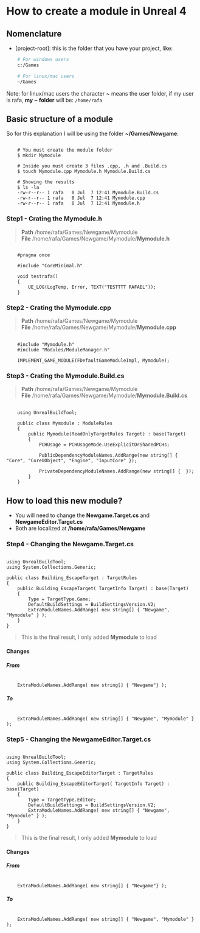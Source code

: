 # How to create a module in Unreal 4

## Nomenclature
* [project-root]: this is the folder that you have your project, like:
```bash
    # For windows users
    c:/Games

    # For linux/mac users
    ~/Games
```
Note: for linux/mac users the character **~** means the user folder, if my user is rafa, **my ~ folder** will be: ``/home/rafa``

## Basic structure of a module
So for this explanation I will be using the folder **~/Games/Newgame**:
<pre><code class="shell">
    # You must create the module folder
    $ mkdir Mymodule

    # Inside you must create 3 files .cpp, .h and .Build.cs
    $ touch Mymodule.cpp Mymodule.h Mymodule.Build.cs

    # Showing the results
    $ ls -la
    -rw-r--r-- 1 rafa   0 Jul  7 12:41 Mymodule.Build.cs
    -rw-r--r-- 1 rafa   0 Jul  7 12:41 Mymodule.cpp
    -rw-r--r-- 1 rafa   0 Jul  7 12:41 Mymodule.h
</code></pre>

### Step1 - Crating the Mymodule.h
> **Path** /home/rafa/Games/Newgame/Mymodule <br />
> **File** /home/rafa/Games/Newgame/Mymodule/**Mymodule.h**

<pre><code class="cpp">
    #pragma once

    #include "CoreMinimal.h"

    void testrafa()
    {
        UE_LOG(LogTemp, Error, TEXT("TESTTTT RAFAEL"));
    }
</code></pre>

### Step2 - Crating the Mymodule.cpp
> **Path** /home/rafa/Games/Newgame/Mymodule <br />
> **File** /home/rafa/Games/Newgame/Mymodule/**Mymodule.cpp**

<pre> <code class="cpp">
    #include "Mymodule.h"
    #include "Modules/ModuleManager.h"

    IMPLEMENT_GAME_MODULE(FDefaultGameModuleImpl, Mymodule);
</code></pre>

### Step3 - Crating the Mymodule.Build.cs
> **Path** /home/rafa/Games/Newgame/Mymodule <br />
> **File** /home/rafa/Games/Newgame/Mymodule/**Mymodule.Build.cs**

<pre> <code class="cpp">
    using UnrealBuildTool;

    public class Mymodule : ModuleRules
    {
        public Mymodule(ReadOnlyTargetRules Target) : base(Target)
        {
            PCHUsage = PCHUsageMode.UseExplicitOrSharedPCHs;

            PublicDependencyModuleNames.AddRange(new string[] { "Core", "CoreUObject", "Engine", "InputCore" });

            PrivateDependencyModuleNames.AddRange(new string[] {  });
        }
    }
</code></pre>

## How to load this new module?
* You will need to change the **Newgame.Target.cs** and **NewgameEditor.Target.cs**
* Both are localized at **/home/rafa/Games/Newgame**

### Step4 - Changing the Newgame.Target.cs
<pre><code class="cpp">
using UnrealBuildTool;
using System.Collections.Generic;

public class Building_EscapeTarget : TargetRules
{
	public Building_EscapeTarget( TargetInfo Target) : base(Target)
	{
		Type = TargetType.Game;
		DefaultBuildSettings = BuildSettingsVersion.V2;
		ExtraModuleNames.AddRange( new string[] { "Newgame", "Mymodule" } );
	}
}
</code></pre>
> This is the final result, I only added **Mymodule** to load

#### Changes

##### From
<pre><code class="cpp">
    ExtraModuleNames.AddRange( new string[] { "Newgame"} );
</code></pre>
##### To
<pre><code class="cpp">
    ExtraModuleNames.AddRange( new string[] { "Newgame", "Mymodule" } );
</code></pre>


### Step5 - Changing the NewgameEditor.Target.cs
<pre><code class="cpp">
using UnrealBuildTool;
using System.Collections.Generic;

public class Building_EscapeEditorTarget : TargetRules
{
	public Building_EscapeEditorTarget( TargetInfo Target) : base(Target)
	{
		Type = TargetType.Editor;
		DefaultBuildSettings = BuildSettingsVersion.V2;
		ExtraModuleNames.AddRange( new string[] { "Newgame", "Mymodule" } );
	}
}
</code></pre>
> This is the final result, I only added **Mymodule** to load

#### Changes

##### From
<pre><code class="cpp">
    ExtraModuleNames.AddRange( new string[] { "Newgame"} );
</code></pre>
##### To
<pre><code class="cpp">
    ExtraModuleNames.AddRange( new string[] { "Newgame", "Mymodule" } );
</code></pre>
